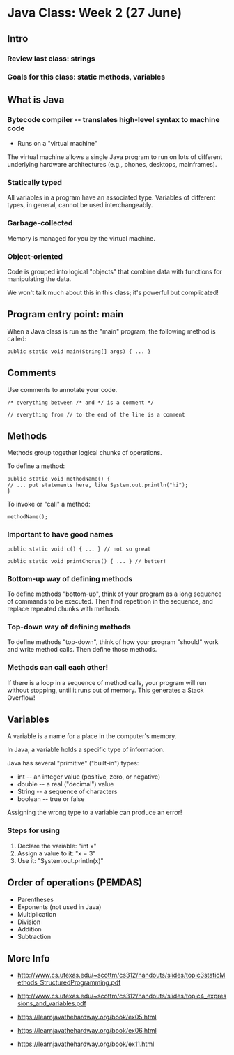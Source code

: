 # Java Class: Week 2 (27 June)

## Intro

### Review last class: strings

### Goals for this class: static methods, variables

## What is Java

### Bytecode compiler -- translates high-level syntax to machine code

- Runs on a "virtual machine"

The virtual machine allows a single Java program to run on lots of different
underlying hardware architectures (e.g., phones, desktops, mainframes).

### Statically typed

All variables in a program have an associated type. Variables of different
types, in general, cannot be used interchangeably.

### Garbage-collected

Memory is managed for you by the virtual machine.

### Object-oriented

Code is grouped into logical "objects" that combine data with functions for
manipulating the data.

We won't talk much about this in this class; it's powerful but complicated!

## Program entry point: main

When a Java class is run as the "main" program, the following method is called:

    public static void main(String[] args) { ... }

## Comments

Use comments to annotate your code.

    /* everything between /* and */ is a comment */

    // everything from // to the end of the line is a comment

## Methods

Methods group together logical chunks of operations.

To define a method:

    public static void methodName() {
    // ... put statements here, like System.out.println("hi");
    }

To invoke or "call" a method:

    methodName();

### Important to have good names
    public static void c() { ... } // not so great

    public static void printChorus() { ... } // better!

### Bottom-up way of defining methods

To define methods "bottom-up", think of your program as a long sequence of
commands to be executed. Then find repetition in the sequence, and replace
repeated chunks with methods.

### Top-down way of defining methods

To define methods "top-down", think of how your program "should" work and write
method calls. Then define those methods.

### Methods can call each other!

If there is a loop in a sequence of method calls, your program will run without
stopping, until it runs out of memory. This generates a Stack Overflow!

## Variables

A variable is a name for a place in the computer's memory.

In Java, a variable holds a specific type of information.

Java has several "primitive" ("built-in") types:

- int -- an integer value (positive, zero, or negative)
- double -- a real ("decimal") value
- String -- a sequence of characters
- boolean -- true or false

Assigning the wrong type to a variable can produce an error!

### Steps for using

1. Declare the variable: "int x"
2. Assign a value to it: "x = 3"
3. Use it: "System.out.println(x)"

## Order of operations (PEMDAS)

- Parentheses
- Exponents (not used in Java)
- Multiplication
- Division
- Addition
- Subtraction

## More Info

- http://www.cs.utexas.edu/~scottm/cs312/handouts/slides/topic3staticMethods_StructuredProgramming.pdf
- http://www.cs.utexas.edu/~scottm/cs312/handouts/slides/topic4_expressions_and_variables.pdf

- https://learnjavathehardway.org/book/ex05.html
- https://learnjavathehardway.org/book/ex06.html
- https://learnjavathehardway.org/book/ex11.html
